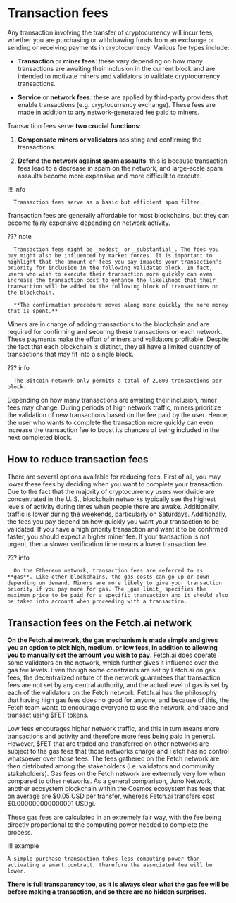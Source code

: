 # Transaction fees

Any transaction involving the transfer of cryptocurrency will incur fees, whether you are purchasing or withdrawing funds from an exchange or sending or receiving payments in cryptocurrency. Various fee types include: 

* **Transaction** or **miner fees**: these vary depending on how many transactions are awaiting their inclusion in the current block and are intended to motivate miners and validators to validate cryptocurrency transactions.

* **Service** or **network fees**: these are applied by third-party providers that enable transactions (e.g. cryptocurrency exchange). These fees are made in addition to any network-generated fee paid to miners. 
   
Transaction fees serve **two crucial functions**: 

1. **Compensate miners or validators** assisting and confirming the transactions. 
   
2. **Defend the network against spam assaults**: this is because transaction fees lead to a decrease in spam on the network, and large-scale spam assaults become more expensive and more difficult to execute. 

!!! info

      Transaction fees serve as a basic but efficient spam filter.
 
Transaction fees are generally affordable for most blockchains, but they can become fairly expensive depending on network activity. 

??? note 

      Transaction fees might be _modest_ or _substantial_. The fees you pay might also be influenced by market forces. It is important to highlight that the amount of fees you pay impacts your transaction's priority for inclusion in the following validated block. In fact, users who wish to execute their transaction more quickly can even increase the transaction cost to enhance the likelihood that their transaction will be added to the following block of transactions on the blockchain. 

      **The confirmation procedure moves along more quickly the more money that is spent.**

Miners are in charge of adding transactions to the blockchain and are required for confirming and securing these transactions on each network. These payments make the effort of miners and validators profitable. Despite the fact that each blockchain is distinct, they all have a limited quantity of transactions that may fit into a single block.

??? info

      The Bitcoin network only permits a total of 2,800 transactions per block.

Depending on how many transactions are awaiting their inclusion, miner fees may change. During periods of high network traffic, miners prioritize the validation of new transactions based on the fee paid by the user. Hence, the user who wants to complete the transaction more quickly can even increase the transaction fee to boost its chances of being included in the next completed block.

## How to reduce transaction fees 

There are several options available for reducing fees. First of all, you may lower these fees by deciding when you want to complete your transaction. Due to the fact that the majority of cryptocurrency users worldwide are concentrated in the U. S., blockchain networks typically see the highest levels of activity during times when people there are awake. Additionally, traffic is lower during the weekends, particularly on Saturdays. Additionally, the fees you pay depend on how quickly you want your transaction to be validated. If you have a high priority transaction and want it to be confirmed faster, you should expect a higher miner fee. If your transaction is not urgent, then a slower verification time means a lower transaction fee. 

??? info

      On the Ethereum network, transaction fees are referred to as **gas**. Like other blockchains, the gas costs can go up or down depending on demand. Miners are more likely to give your transaction priority if you pay more for gas. The _gas limit_ specifies the maximum price to be paid for a specific transaction and it should also be taken into account when proceeding with a transaction. 

## Transaction fees on the Fetch.ai network

**On the Fetch.ai network, the gas mechanism is made simple and gives you an option to pick high, medium, or low fees, in addition to allowing you to manually set the amount you wish to pay**. Fetch.ai does operate some validators on the network, which further gives it influence over the gas fee levels. Even though some constraints are set by Fetch.ai on gas fees, the decentralized nature of the network guarantees that transaction fees are not set by any central authority, and the actual level of gas is set by each of the validators on the Fetch network. Fetch.ai has the philosophy that having high gas fees does no good for anyone, and because of this, the Fetch team wants to encourage everyone to use the network, and trade and transact using $FET tokens. 

Low fees encourages higher network traffic, and this in turn means more transactions and activity and therefore more fees being paid in general. However, $FET that are traded and transferred on other networks are subject to the gas fees that those networks charge and Fetch has no control whatsoever over those fees. The fees gathered on the Fetch network are then distributed among the stakeholders (i.e. validators and community stakeholders). Gas fees on the Fetch network are extremely very low when compared to other networks. As a general comparison, Juno Network, another ecosystem blockchain within the Cosmos ecosystem has fees that on average are $0.05 USD per transfer, whereas Fetch.ai transfers cost $0.000000000000001 USDgi. 

These gas fees are calculated in an extremely fair way, with the fee being directly proportional to the computing power needed to complete the process. 

!!! example

    A simple purchase transaction takes less computing power than activating a smart contract, therefore the associated fee will be lower. 

**There is full transparency too, as it is always clear what the gas fee will be before making a transaction, and so there are no hidden surprises.**
